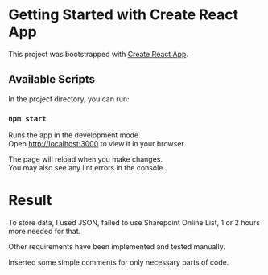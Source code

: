 # Getting Started with Create React App

This project was bootstrapped with [Create React App](https://github.com/facebook/create-react-app).

## Available Scripts

In the project directory, you can run:

### `npm start`

Runs the app in the development mode.\
Open [http://localhost:3000](http://localhost:3000) to view it in your browser.

The page will reload when you make changes.\
You may also see any lint errors in the console.

# Result

To store data, I used JSON, failed to use Sharepoint Online List, 1 or 2 hours more needed for that.

Other requirements have been implemented and tested manually.

Inserted some simple comments for only necessary parts of code.
